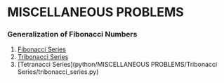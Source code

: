 # MISCELLANEOUS PROBLEMS

### Generalization of Fibonacci Numbers
1. [Fibonacci Series]()
2. [Tribonacci Series]()
3. [Tetranacci Series](python/MISCELLANEOUS PROBLEMS/Tribonacci Series/tribonacci_series.py)

